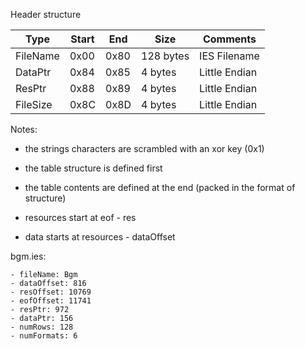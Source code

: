 Header structure

| Type        | Start | End  | Size      | Comments
| ----------- | ----- | ---- | --------- | -------------------------------- |
| FileName    | 0x00  | 0x80 | 128 bytes | IES Filename                     |
| DataPtr     | 0x84  | 0x85 | 4 bytes   | Little Endian                    | 
| ResPtr      | 0x88  | 0x89 | 4 bytes   | Little Endian                    |
| FileSize    | 0x8C  | 0x8D | 4 bytes   | Little Endian                    |


Notes:

* the strings characters are scrambled with an xor key (0x1)  
* the table structure is defined first  
* the table contents are defined at the end (packed in the format of structure)  

* resources start at eof - res  
* data starts at resources - dataOffset  

bgm.ies:  

    - fileName: Bgm 
    - dataOffset: 816 
    - resOffset: 10769 
    - eofOffset: 11741 
    - resPtr: 972 
    - dataPtr: 156 
    - numRows: 128
    - numFormats: 6